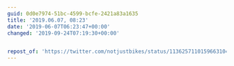 ```yaml
---
guid: 0d0e7974-51bc-4599-bcfe-2421a83a1635
title: '2019.06.07, 08:23'
date: '2019-06-07T06:23:47+00:00'
changed: '2019-09-24T07:19:30+00:00'


repost_of: 'https://twitter.com/notjustbikes/status/1136257110159663104'
---
```


